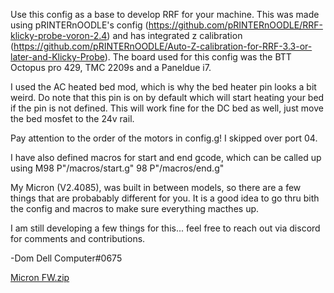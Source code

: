 Use this config as a base to develop RRF for your machine. This was made using pRINTERnOODLE's config (https://github.com/pRINTERnOODLE/RRF-klicky-probe-voron-2.4) and has integrated z calibration (https://github.com/pRINTERnOODLE/Auto-Z-calibration-for-RRF-3.3-or-later-and-Klicky-Probe). The board used for this config was the BTT Octopus pro 429, TMC 2209s and a Paneldue i7.

I used the AC heated bed mod, which is why the bed heater pin looks a bit weird. Do note that this pin is on by default which will start heating your bed if the pin is not defined. This will work fine for the DC bed as well, just move the bed mosfet to the 24v rail.

Pay attention to the order of the motors in config.g! I skipped over port 04.

I have also defined macros for start and end gcode, which can be called up using M98 P"/macros/start.g" 98 P"/macros/end.g"

My Micron (V2.4085), was built in between models, so there are a few things that are probabably different for you. It is a good idea to go thru bith the config and macros to make sure everything macthes up.

I am still developing a few things for this... feel free to reach out via discord for comments and contributions.

-Dom Dell Computer#0675

[Micron FW.zip](https://github.com/ddellant/Micron/files/9416958/Micron.FW.zip)
